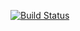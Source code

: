 [![Build Status](https://travis-ci.com/sarafarag/Spr21CodeReviewActivity.svg?token=pcgRqfKGuCm9Gai24pHo&branch=main)](https://travis-ci.com/sarafarag/Spr21CodeReviewActivity)



